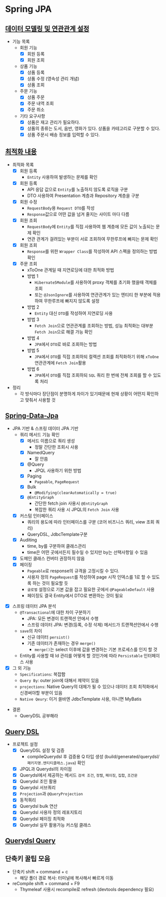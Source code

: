 # Spring JPA

## [데이터 모델링 및 연관관계 설정](https://github.com/SeokRae/spring/tree/047b5512ff2fa980ecb8a103fa5d4035b2b444ae/spring-jpa/springboot-jpa-shop/README.md)

* 기능 목록
	* 회원 기능
		* [x] 회원 등록
		* [x] 회원 조회
	* 상품 기능
		* [x] 상품 등록
		* [x] 상품 수정 \(영속성 관리 개념\)
		* [x] 상품 조회
	* 주문 기능
		* [x] 상품 주문
		* [x] 주문 내역 조회
		* [x] 주문 취소
	* 기타 요구사항
		* [x] 상품은 재고 관리가 필요하다.
		* [x] 상품의 종류는 도서, 음반, 영화가 있다. 상품을 카테고리로 구분할 수 있다.
		* [x] 상품 주문시 배송 정보를 입력할 수 있다.

## [최적화 내용](https://github.com/SeokRae/spring/tree/047b5512ff2fa980ecb8a103fa5d4035b2b444ae/spring-jpa/springboot-jpa-shop-optimize/README.md)

* 최적화 목록
	* [x] 회원 등록
		* `Entity` 사용하여 발생하는 문제를 확인
	* [x] 회원 등록
		* API 응답 값으로 `Entity`를 노출하지 않도록 로직을 구분
		* DTO 사용하여 Presentation 계층과 Repository 계층을 구분
	* [x] 회원 수정
		* `RequestBody`용 `Request DTO`를 작성
		* `Response`값으로 어떤 값을 넘겨 줄지는 사이트 마다 다름
	* [x] 회원 조회
		* `RequestBody`에 `Entity`를 직접 사용하여 웹 계층에 모든 값이 노출되는 문제 확인
		* 연관 관계가 걸려있는 부분이 서로 조회하여 무한루프에 빠지는 문제 확인
	* [x] 회원 조회
		* `Response`를 위한 `Wrapper Class`를 작성하여 API 스펙을 정의하는 방법 확인
	* [x] 주문 조회
		* xToOne 관계일 때 지연로딩에 대한 최적화 방법
		* 방법 1
			* `Hibernate5Module`를 사용하여 proxy 객체를 초기화 했을때 객체를 조회
			* 또는 `@JsonIgnore`를 사용하여 연관관계가 있는 엔티티 한 부분에 적용하여 무한루프에 빠지지 않도록 설정
		* 방법 2
			* `Entity` 대신 `DTO`를 작성하여 지연로딩 사용
		* 방법 3
			* `Fetch Join`으로 연관관계를 조회하는 방법, 성능 최적화는 대부분 `Fetch Join`으로 해결 가능 확인
		* 방법 4
			* `JPA`에서 `DTO`로 바로 조회하는 방법
		* 방법 5
			* `JPA`에서 `DTO`를 직접 조회하되 컬렉션 조회를 최적화하기 위해 `xToOne` 연관관계에 `Fetch Join`활용
		* 방법 6
			* `JPA`에서 `DTO`를 직접 조회하되 `SQL` 쿼리 한 번에 전체 조회를 할 수 있도록 처리
* 정리
	* 각 방식마다 장단점이 분명하게 차이가 있기때문에 현재 상황이 어떤지 확인하고 맞춰서 사용할 것

## [Spring-Data-Jpa](springboot-jpa-data.md)

* JPA 기반 & 스프링 데이터 JPA 기반
	* 쿼리 메서드 기능 확인
		* [x] 메서드 이름으로 쿼리 생성
			* 정말 간단한 조회시 사용
		* [x] NamedQuery
			* 잘 안씀
		* [x] @Query
			* JPQL 사용하기 위한 방법
		* [x] Paging
			* `Pageable`, `PageRequest`
		* [x] Bulk
			* `@Modifying(clearAutomatically = true)`
		* [x] `@EntityGraph`
			* 간단한 fetch join 사용시 `@EntityGraph`
			* 복잡한 쿼리 사용 시 JPQL의 `Fetch Join` 사용
	* [x] 커스텀 인터페이스
		* 쿼리의 용도에 따라 인터페이스를 구분 \(코어 비즈니스 쿼리, view 조회 쿼리\)
		* QueryDSL, JdbcTemplate구분
	* [x] Auditing
		* time, by를 구분하여 클래스관리
		* time은 어떤 곳에서든지 필수일 수 있지만 by는 선택사항일 수 있음
	* [x] 도메인 클래스 컨버터 권장하지 않음
	* [x] 페이징
		* `Pageable`로 response의 규격을 고정시킬 수 있다.
		* 사용자 정의 `PageRequest`를 작성하여 page 시작 인덱스를 1로 할 수 있도록 하는 것이 필요할 듯
		* `글로벌` 설정으로 기본 값을 잡고 필요한 곳에서 `@PageableDefault` 사용
		* 페이징도 결국 Entity에서 DTO로 변환하는 것이 필요
* [x] 스프링 데이터 JPA 분석
	* `@Transactional`에 대한 차이 구분하기
		* JPA: 모든 변경이 트랜잭션 안에서 수행
		* 스프링 데이터 JPA: 변경\(등록, 수정 삭제\) 메서드가 트랜잭션안에서 수행
	* `save`의 차이
		* 신규 데이터 `persist()`
		* 기존 데이터가 존재하는 경우 `merge()`
			* `merge()`는 select 이후에 값을 변경하는 기본 프로세스를 인지 할 것
	* Entity를 사용할 때 Id 관리를 어떻게 할 것인가에 따라 `Persistable` 인터페이스 사용
* [x] 그 외 기능
	* `Specifications`: 복잡함
	* `Query By`: outer join에 대해서 제약이 있음
	* `projections`: Native Query의 대체가 될 수 있으나 데이터 조회 최적화에서 신경써야할 부분이 있음
	* `Native Qeury`: 이거 쓸바엔 JdbcTemplate 사용, 아니면 MyBatis
* 결론
	* QueryDSL 공부해라

## [Query DSL](springboot-jpa-querydsl.md)

* 프로젝트 설정
	* [x] QueryDSL 설정 및 검증
		* compileQuerydsl 후 검증용 Q 타입 생성 \(build/generated/querydsl/`패키지명.엔티티클래스.java`\) 확인
	* [x] JPQL과 Querydsl의 차이점
	* [x] Querydsl에서 제공하는 메서드 `검색 조건`, `정렬`, `페이징`, `집합`, `조건문`
	* [x] Querydsl 조인 활용
	* [x] Querydsl 서브쿼리
	* [x] `Projection`과 `@QueryProjection`
	* [x] 동적쿼리
	* [x] Querydsl bulk 연산
	* [x] Querydsl 사용자 정의 레포지토리
	* [x] Querydsl 페이징 최적화
	* [x] Querydsl 실무 활용가능 커스텀 클래스

## [Querydsl Query](https://github.com/SeokRae/spring/tree/047b5512ff2fa980ecb8a103fa5d4035b2b444ae/spring-jpa/springboot-jpa-querydsl-basic/README.md)

## 단축키 꿀팁 모음

* 단축키 shift + command + c
	* 해당 폴더 경로 복사: 터미널에 복사해서 빠르게 이동
* reCompile shift + command + F9
	* Thymeleaf 사용시 recompile로 refresh \(devtools dependency 필요\)
